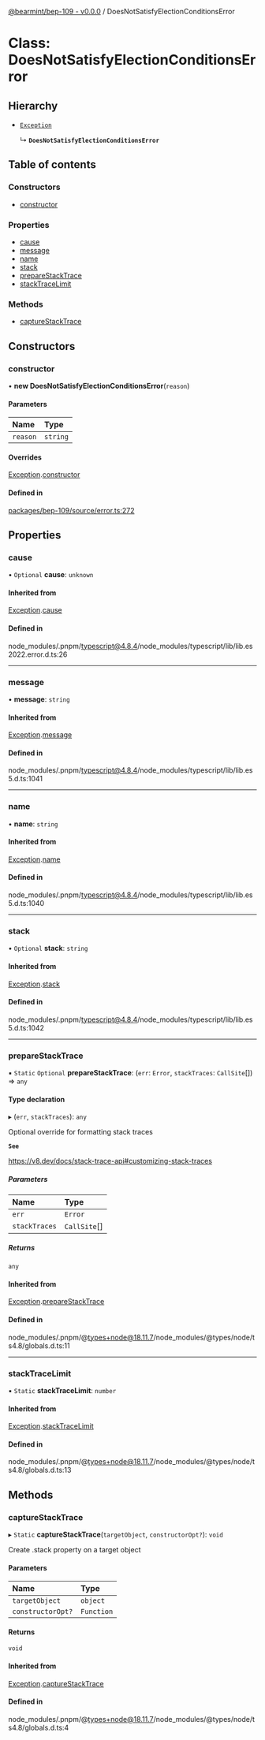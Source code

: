 [@bearmint/bep-109 - v0.0.0](../README.md) / DoesNotSatisfyElectionConditionsError

# Class: DoesNotSatisfyElectionConditionsError

## Hierarchy

- [`Exception`](Exception.md)

  ↳ **`DoesNotSatisfyElectionConditionsError`**

## Table of contents

### Constructors

- [constructor](DoesNotSatisfyElectionConditionsError.md#constructor)

### Properties

- [cause](DoesNotSatisfyElectionConditionsError.md#cause)
- [message](DoesNotSatisfyElectionConditionsError.md#message)
- [name](DoesNotSatisfyElectionConditionsError.md#name)
- [stack](DoesNotSatisfyElectionConditionsError.md#stack)
- [prepareStackTrace](DoesNotSatisfyElectionConditionsError.md#preparestacktrace)
- [stackTraceLimit](DoesNotSatisfyElectionConditionsError.md#stacktracelimit)

### Methods

- [captureStackTrace](DoesNotSatisfyElectionConditionsError.md#capturestacktrace)

## Constructors

### constructor

• **new DoesNotSatisfyElectionConditionsError**(`reason`)

#### Parameters

| Name | Type |
| :------ | :------ |
| `reason` | `string` |

#### Overrides

[Exception](Exception.md).[constructor](Exception.md#constructor)

#### Defined in

[packages/bep-109/source/error.ts:272](https://github.com/bearmint/bearmint/blob/main/packages/bep-109/source/error.ts#L272)

## Properties

### cause

• `Optional` **cause**: `unknown`

#### Inherited from

[Exception](Exception.md).[cause](Exception.md#cause)

#### Defined in

node_modules/.pnpm/typescript@4.8.4/node_modules/typescript/lib/lib.es2022.error.d.ts:26

___

### message

• **message**: `string`

#### Inherited from

[Exception](Exception.md).[message](Exception.md#message)

#### Defined in

node_modules/.pnpm/typescript@4.8.4/node_modules/typescript/lib/lib.es5.d.ts:1041

___

### name

• **name**: `string`

#### Inherited from

[Exception](Exception.md).[name](Exception.md#name)

#### Defined in

node_modules/.pnpm/typescript@4.8.4/node_modules/typescript/lib/lib.es5.d.ts:1040

___

### stack

• `Optional` **stack**: `string`

#### Inherited from

[Exception](Exception.md).[stack](Exception.md#stack)

#### Defined in

node_modules/.pnpm/typescript@4.8.4/node_modules/typescript/lib/lib.es5.d.ts:1042

___

### prepareStackTrace

▪ `Static` `Optional` **prepareStackTrace**: (`err`: `Error`, `stackTraces`: `CallSite`[]) => `any`

#### Type declaration

▸ (`err`, `stackTraces`): `any`

Optional override for formatting stack traces

**`See`**

https://v8.dev/docs/stack-trace-api#customizing-stack-traces

##### Parameters

| Name | Type |
| :------ | :------ |
| `err` | `Error` |
| `stackTraces` | `CallSite`[] |

##### Returns

`any`

#### Inherited from

[Exception](Exception.md).[prepareStackTrace](Exception.md#preparestacktrace)

#### Defined in

node_modules/.pnpm/@types+node@18.11.7/node_modules/@types/node/ts4.8/globals.d.ts:11

___

### stackTraceLimit

▪ `Static` **stackTraceLimit**: `number`

#### Inherited from

[Exception](Exception.md).[stackTraceLimit](Exception.md#stacktracelimit)

#### Defined in

node_modules/.pnpm/@types+node@18.11.7/node_modules/@types/node/ts4.8/globals.d.ts:13

## Methods

### captureStackTrace

▸ `Static` **captureStackTrace**(`targetObject`, `constructorOpt?`): `void`

Create .stack property on a target object

#### Parameters

| Name | Type |
| :------ | :------ |
| `targetObject` | `object` |
| `constructorOpt?` | `Function` |

#### Returns

`void`

#### Inherited from

[Exception](Exception.md).[captureStackTrace](Exception.md#capturestacktrace)

#### Defined in

node_modules/.pnpm/@types+node@18.11.7/node_modules/@types/node/ts4.8/globals.d.ts:4
